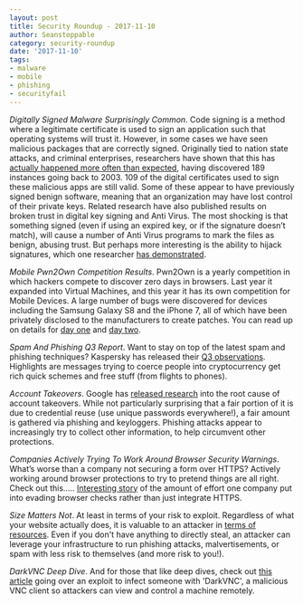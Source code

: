 ```yaml
---
layout: post
title: Security Roundup - 2017-11-10
author: Seanstoppable
category: security-roundup
date: '2017-11-10'
tags:
- malware
- mobile
- phishing
- securityfail
---
```


_Digitally Signed Malware Surprisingly Common_. Code signing is a method where a
legitimate certificate is used to sign an application such that operating
systems will trust it. However, in some cases we have seen malicious packages
that are correctly signed. Originally tied to nation state attacks, and criminal
enterprises, researchers have shown that this has [actually happened more often
than
expected](https://arstechnica.com/information-technology/2017/11/evasive-code-signed-malware-flourished-before-stuxnet-and-still-does/),
having discovered 189 instances going back to 2003. 109 of the digital
certificates used to sign these malicious apps are still valid. Some of these
appear to have previously signed benign software, meaning that an organization
may have lost control of their private keys.  Related research have also
published results on broken trust in digital key signing and Anti Virus.  The
most shocking is that something signed (even if using an expired key, or if the
signature doesn’t match), will cause a number of Anti Virus programs to mark the
files as benign, abusing trust. But perhaps more interesting is the ability to
hijack signatures, which one researcher [has
demonstrated](https://pentestlab.blog/2017/11/08/hijack-digital-signatures-powershell-script/).

_Mobile Pwn2Own Competition Results_. Pwn2Own is a yearly competition in which
hackers compete to discover zero days in browsers. Last year it expanded into
Virtual Machines, and this year it has its own competition for Mobile Devices. A
large number of bugs were discovered for devices including the Samsung Galaxy S8
and the iPhone 7, all of which have been privately disclosed to the
manufacturers to create patches. You can read up on details for [day
one](https://www.zerodayinitiative.com/blog/2017/11/1/the-results-mobile-pwn2own-day-one)
and [day
two](https://www.zerodayinitiative.com/blog/2017/11/2/the-results-mobile-pwn2own-2017-day-two).

_Spam And Phishing Q3 Report_. Want to stay on top of the latest spam and
phishing techniques? Kaspersky has released their [Q3
observations](https://securelist.com/spam-and-phishing-in-q3-2017/82901/).
Highlights are messages trying to coerce people into cryptocurrency get rich
quick schemes and free stuff (from flights to phones).

_Account Takeovers_. Google has [released
research](https://security.googleblog.com/2017/11/new-research-understanding-root-cause.html)
into the root cause of account takeovers. While not particularly surprising that
a fair portion of it is due to credential reuse (use unique passwords
everywhere!), a fair amount is gathered via phishing and keyloggers. Phishing
attacks appear to increasingly try to collect other information, to help
circumvent other protections.

_Companies Actively Trying To Work Around Browser Security Warnings_. What’s
worse than a company not securing a form over HTTPS? Actively working around
browser protections to try to pretend things are all right. Check out this…..
[Interesting
story](https://www.troyhunt.com/bypassing-browser-security-warnings-with-pseudo-password-fields/)
of the amount of effort one company put into evading browser checks rather than
just integrate HTTPS.

_Size Matters Not_. At least in terms of your risk to exploit. Regardless of
what your website actually does, it is valuable to an attacker in [terms of
resources](https://blog.sucuri.net/2017/11/why-attackers-hack-small-sites.html).
Even if you don't have anything to directly steal, an attacker can leverage your
infrastructure to run phishing attacks, malvertisements, or spam with less risk
to themselves (and more risk to you!).

_DarkVNC Deep Dive_. And for those that like deep dives, check out [this
article](https://reaqta.com/2017/11/short-journey-darkvnc/) going over an
exploit to infect someone with 'DarkVNC', a malicious VNC client so attackers
can view and control a machine remotely.
